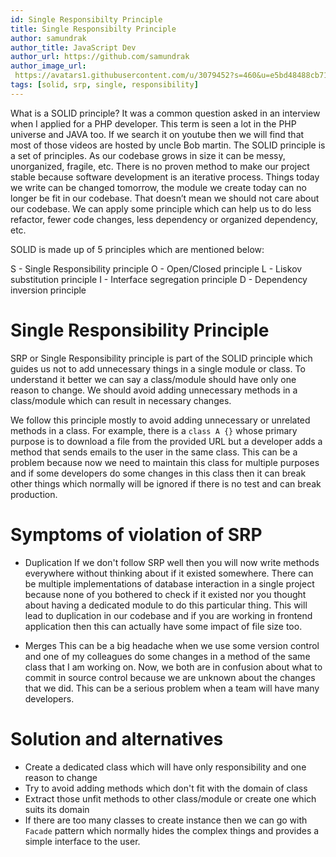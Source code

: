 ```yaml
---
id: Single Responsibilty Principle
title: Single Responsibilty Principle
author: samundrak
author_title: JavaScript Dev
author_url: https://github.com/samundrak
author_image_url: 
 https://avatars1.githubusercontent.com/u/3079452?s=460&u=e5bd48488cb71b665ea5403192c6b8a963644a08&v=4
tags: [solid, srp, single, responsibility]
---
```


What is a SOLID principle? It was a common question asked in an interview when I applied
for a PHP developer. This term is seen a lot in the PHP universe and JAVA too. If we search
it on youtube then we will find that most of those videos are hosted by uncle Bob martin. The SOLID principle is a set of principles. As our codebase grows in size it can be messy, unorganized, fragile, etc. There is no proven method to make our project stable because software development is an iterative process. Things today we write can be changed tomorrow, the module we create today can no longer be fit in our codebase. That doesn’t mean we should not care about our codebase. We can apply some principle which can help us to do less refactor, fewer code changes, less dependency or organized dependency, etc.

<!-- truncate -->

SOLID is made up of 5 principles which are mentioned below:

S - Single Responsibility principle
O - Open/Closed principle
L - Liskov substitution principle
I - Interface segregation principle
D - Dependency inversion principle

# Single Responsibility Principle

SRP or Single Responsibility principle is part of the SOLID principle which guides us not to add unnecessary things in a single module or class. To understand it better we can say a class/module should have only one reason to change. We should avoid adding unnecessary methods in a class/module which can result in necessary changes.

We follow this principle mostly to avoid adding unnecessary or unrelated methods in a class. For example, there is a `class A {}` whose primary purpose is to download a file from the provided URL but a developer adds a method that sends emails to the user in the same class. This can be a problem because now we need to maintain this class for multiple purposes and if some developers do some changes in this class then it can break other things which normally
will be ignored if there is no test and can break production.

# Symptoms of violation of SRP

- Duplication
  If we don't follow SRP well then you will now write methods everywhere without thinking about if it existed somewhere. There can be multiple implementations of database interaction in a single project because none of you bothered to check if it existed nor you thought about having a dedicated module to do this particular thing. This will lead to duplication in our codebase and if you are working in frontend application then this can actually have some impact of file size too.

* Merges
  This can be a big headache when we use some version control and one of my colleagues do some changes in a method of the same class that I am working on. Now, we both are in confusion about what to commit in source control because we are unknown about the changes that we did. This can be a serious problem when a team will have many developers.

# Solution and alternatives

- Create a dedicated class which will have only responsibility and one reason to change
- Try to avoid adding methods which don't fit with the domain of class
- Extract those unfit methods to other class/module or create one which suits its domain
- If there are too many classes to create instance then we can go with `Facade` pattern which
  normally hides the complex things and provides a simple interface to the user.
